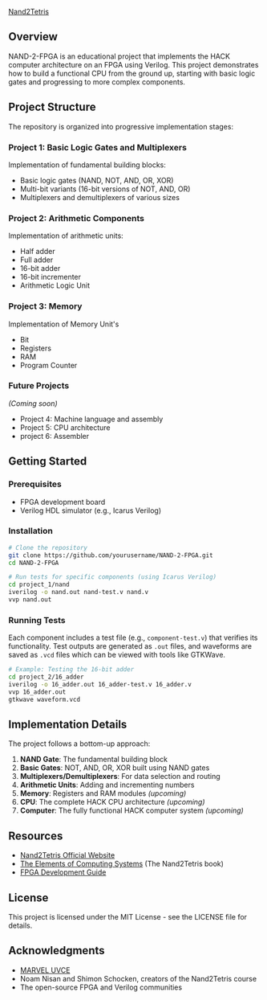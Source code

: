 


[Nand2Tetris](https://www.nand2tetris.org/)

## Overview

NAND-2-FPGA is an educational project that implements the HACK computer architecture on an FPGA using Verilog. This project demonstrates how to build a functional CPU from the ground up, starting with basic logic gates and progressing to more complex components.

## Project Structure

The repository is organized into progressive implementation stages:

### Project 1: Basic Logic Gates and Multiplexers

Implementation of fundamental building blocks:
- Basic logic gates (NAND, NOT, AND, OR, XOR)
- Multi-bit variants (16-bit versions of NOT, AND, OR)
- Multiplexers and demultiplexers of various sizes

### Project 2: Arithmetic Components

Implementation of arithmetic units:
- Half adder
- Full adder
- 16-bit adder
- 16-bit incrementer
- Arithmetic Logic Unit

### Project 3: Memory
Implementation of Memory Unit's 
- Bit 
- Registers
- RAM
- Program Counter

### Future Projects

_(Coming soon)_
- Project 4: Machine language and assembly
- Project 5: CPU architecture
- project 6: Assembler

## Getting Started

### Prerequisites

- FPGA development board
- Verilog HDL simulator (e.g., Icarus Verilog)

### Installation

```bash
# Clone the repository
git clone https://github.com/yourusername/NAND-2-FPGA.git
cd NAND-2-FPGA

# Run tests for specific components (using Icarus Verilog)
cd project_1/nand
iverilog -o nand.out nand-test.v nand.v
vvp nand.out
```

### Running Tests

Each component includes a test file (e.g., `component-test.v`) that verifies its functionality. Test outputs are generated as `.out` files, and waveforms are saved as `.vcd` files which can be viewed with tools like GTKWave.

```bash
# Example: Testing the 16-bit adder
cd project_2/16_adder
iverilog -o 16_adder.out 16_adder-test.v 16_adder.v
vvp 16_adder.out
gtkwave waveform.vcd
```

## Implementation Details

The project follows a bottom-up approach:

1. **NAND Gate**: The fundamental building block
2. **Basic Gates**: NOT, AND, OR, XOR built using NAND gates
3. **Multiplexers/Demultiplexers**: For data selection and routing
4. **Arithmetic Units**: Adding and incrementing numbers
5. **Memory**: Registers and RAM modules _(upcoming)_
6. **CPU**: The complete HACK CPU architecture _(upcoming)_
7. **Computer**: The fully functional HACK computer system _(upcoming)_

## Resources

- [Nand2Tetris Official Website](https://www.nand2tetris.org/)
- [The Elements of Computing Systems](https://mitpress.mit.edu/books/elements-computing-systems-second-edition) (The Nand2Tetris book)
- [FPGA Development Guide](https://example.com/fpga-dev-guide)

## License 
This project is licensed under the MIT License - see the LICENSE file for details.

## Acknowledgments

- [MARVEL UVCE](https://hub.uvcemarvel.in/)
- Noam Nisan and Shimon Schocken, creators of the Nand2Tetris course
- The open-source FPGA and Verilog communities


